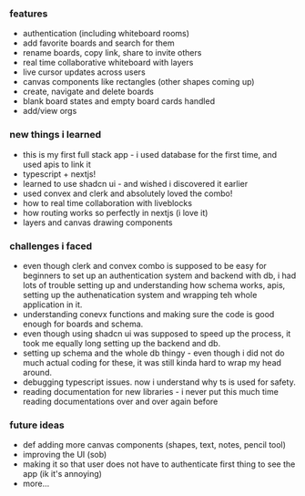 ### features
- authentication (including whiteboard rooms)
- add favorite boards and search for them
- rename boards, copy link, share to invite others
- real time collaborative whiteboard with layers
- live cursor updates across users
- canvas components like rectangles (other shapes coming up)
- create, navigate and delete boards
- blank board states and empty board cards handled
- add/view orgs

### new things i learned
- this is my first full stack app - i used database for the first time, and used apis to link it
- typescript + nextjs!
- learned to use shadcn ui - and wished i discovered it earlier
- used convex and clerk and absolutely loved the combo!
- how to real time collaboration with liveblocks
- how routing works so perfectly in nextjs (i love it)
- layers and canvas drawing components


### challenges i faced
- even though clerk and convex combo is supposed to be easy for beginners to set up an authentication system and backend with db, i had lots of trouble setting up and understanding how schema works, apis, setting up the authenatication system and wrapping teh whole application in it.
- understanding conevx functions and making sure the code is good enough for boards and schema.
- even though using shadcn ui was supposed to speed up the process, it took me equally long setting up the backend and db.
- setting up schema and the whole db thingy - even though i did not do much actual coding for these, it was still kinda hard to wrap my head around.
- debugging typescript issues. now i understand why ts is used for safety.
- reading documentation for new libraries - i never put this much time reading documentations over and over again before


### future ideas
- def adding more canvas components (shapes, text, notes, pencil tool)
- improving the UI (sob)
- making it so that user does not have to authenticate first thing to see the app (ik it's annoying)
- more...
